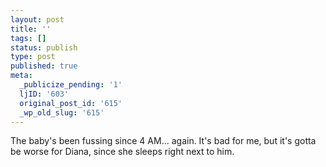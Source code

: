 ```yaml
---
layout: post
title: ''
tags: []
status: publish
type: post
published: true
meta:
  _publicize_pending: '1'
  ljID: '603'
  original_post_id: '615'
  _wp_old_slug: '615'
---
```

The baby's been fussing since 4 AM...  again.  It's bad for me, but it's gotta be worse for Diana, since she sleeps right next to him.

